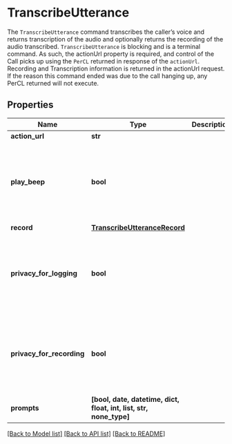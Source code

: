# TranscribeUtterance

The `TranscribeUtterance` command transcribes the caller’s voice and returns transcription of the audio and optionally returns the recording of the audio transcribed.  `TranscribeUtterance` is blocking and is a terminal command. As such, the actionUrl property is required, and control of the Call picks up using the `PerCL` returned in response of the `actionUrl`. Recording and Transcription information is returned in the actionUrl request. If the reason this command ended was due to the call hanging up, any PerCL returned will not execute.
## Properties
Name | Type | Description | Notes
------------ | ------------- | ------------- | -------------
**action_url** | **str** |  | 
**play_beep** | **bool** |  | [optional]  if omitted the server will use the default value of False
**record** | [**TranscribeUtteranceRecord**](TranscribeUtteranceRecord.md) |  | [optional] 
**privacy_for_logging** | **bool** |  | [optional]  if omitted the server will use the default value of False
**privacy_for_recording** | **bool** |  | [optional]  if omitted the server will use the default value of False
**prompts** | **[bool, date, datetime, dict, float, int, list, str, none_type]** |  | [optional] 

[[Back to Model list]](../README.md#documentation-for-models) [[Back to API list]](../README.md#documentation-for-api-endpoints) [[Back to README]](../README.md)


